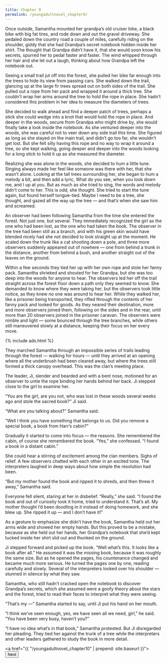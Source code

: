 ```yaml
---
title: Chapter 9
permalink: /youngadultnovel_chapter9/
---
```


Once outside, Samantha mounted her grandpa’s old cruiser bike, a black bike with big fat tires, and rode down and out the gravel driveway. She pedaled down the country road a couple of miles, carefully riding on the shoulder, giddy that she had Grandpa’s secret notebook hidden inside her shirt. The thought that Grandpa didn’t have it, that she would soon know his secrets, spurred her to pedal faster and faster. The wind whipped through her hair and she let out a laugh, thinking about how Grandpa left the notebook out.

Seeing a small trail jut off into the forest, she pulled her bike far enough into the trees to hide its view from passing cars. She walked down the trail, glancing up at the large fir trees spread out on both sides of the trail. She pulled out a rope from her pack and wrapped it around a thick tree. She couldn’t wrap her arms around the tree to hold the rope in place. She hadn’t considered this problem in her idea to measure the diameters of trees.

She decided to walk ahead and find a deeper patch of trees, perhaps a stick she could wedge into a knot that would hold the rope in place. And deeper in the woods, secure from Grandpa who might drive by, she would finally take a look inside the notebook. As she ventured deeper into the woods, she was careful not to veer down any side trail this time. She figured as long as she stayed on the main trail, and didn’t go too far, she wouldn’t get lost. But she felt silly having this rope and no way to wrap it around a tree, so she kept walking, going deeper and deeper into the woods looking for a long stick to hold it up as she measured the diameter.

Realizing she was alone in the woods, she decided to hum a little tune. Singing always made her feel like someone was there with her, that she wasn’t alone. Looking at the tall trees surrounding her, she began to hum a melody a bit, and then add a lyric, What do you see, when you look down me, and I up at you. But as much as she tried to sing, the words and melody didn’t come to her. This is odd, she thought. She tried to start the tune again, but found herself tongue-tied. Maybe I need to be a tree, she thought, and gazed all the way up the tree — and that’s when she saw him and screamed.

An observer had been following Samantha from the time she entered the forest. Not just one, but several.  They immediately recognized the girl as the one who had been lost, as the one who had taken the book. The observer in the tree had been still as a branch, and with his green skin would have blended nicely had she not decided to look straight up at the moment. He scaled down the trunk like a cat shooting down a pole, and three more observers suddenly appeared out of nowhere — one from behind a trunk in the distance, another from behind a bush, and another straight out of the leaves on the ground.

Within a few seconds they tied her up with her own rope and stole her fanny pack. Samantha shrieked and shouted for her Grandpa, but she was too deep into the woods for anyone to hear. The observers led her off the trail straight across the forest floor down a path only they seemed to know. She demanded to know where they were taking her, but the observers took little notice, as they knew no one was around to hear her. While they walked her, like a prisoner being transported, they rifled through the contents of her fanny pack and looked for goods. As they neared their destination, more and more observers joined them, following on the sides and in the rear, until more than 20 observers joined in the prisoner caravan. The observers were nimble and light — some bounced through the tree branches, while others still maneuvered slowly at a distance, keeping their focus on her every move.

{% include ads.html %}

They marched Samantha through an impossible series of trails leading through the forest — walking for hours — until they arrived at an opening where all the underbrush had been cleared away, but where the trees still formed a thick canopy overhead. This was the clan’s meeting place.

The leader, Ji, slender and bearded and with a bent nose, motioned for an observer to untie the rope binding her hands behind her back. Ji stepped close to the girl to examine her.

“You are the girl, are you not, who was lost in these woods several weeks ago and stole the sacred book?” Ji said.

“What are you talking about?” Samantha said.

“Well I think you have something that belongs to us. Did you remove a special book, a book from Harr’s cabin?”

Gradually it started to come into focus — the reasons. She remembered the cabin, of course she remembered the book. “Yes,” she confessed. “I found a book in a distant cabin.”

She could hear a stirring of excitement among the clan members. Sighs of relief. A few observers chatted with each other in an excited tone. The interpreters laughed in deep ways about how simple the resolution had been.

“But my mother found the book and ripped it to shreds, and then threw it away,” Samantha said.

Everyone fell silent, staring at her in disbelief. “Really,” she said. “I found the book and out of curiosity took it home, tried to understand it. That’s all. My mother thought I’d been doodling in it instead of doing homework, and she blew up. She ripped it up — and I don’t have it!”

As a gesture to emphasize she didn’t have the book, Samantha held out her arms wide and showed her empty hands. But this proved to be a mistake, because as she held out her hands, her Grandpa’s notebook that she’d kept tucked inside her shirt slid out and thunked on the ground.

Ji stepped forward and picked up the book. “Well what’s this. It looks like a book after all.” He assumed it was the missing book, because it was roughly the same size. But as he opened the pages, his countenance changed and became much more serious. He turned the pages one by one, reading carefully and slowly. Several of the interpreters looked over his shoulder — stunned in silence by what they saw.

Samantha, who still hadn’t cracked open the notebook to discover Grandpa’s secrets, which she assumed were a goofy theory about the stars and the forest, tried to read their faces to interpret what they were seeing.

“That’s my —” Samantha started to say, until Ji put his hand on her mouth.

“I think we’ve seen enough, yes, we have seen all we need, girl,” he said. “You have been very busy, haven’t you?”

“I have no idea what’s in that book,” Samantha protested. But Ji disregarded her pleading. They tied her against the trunk of a tree while the interpreters and other leaders gathered to study the book in more detail.

<a href="{{ "/youngadultnovel_chapter10" | prepend: site.baseurl }}"><button type="button" class="btn btn-warning">Next</button></a>
